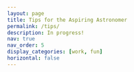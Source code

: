 ```yaml
---
layout: page
title: Tips for the Aspiring Astronomer
permalink: /tips/
description: In progress!
nav: true
nav_order: 5
display_categories: [work, fun]
horizontal: false
---
```


